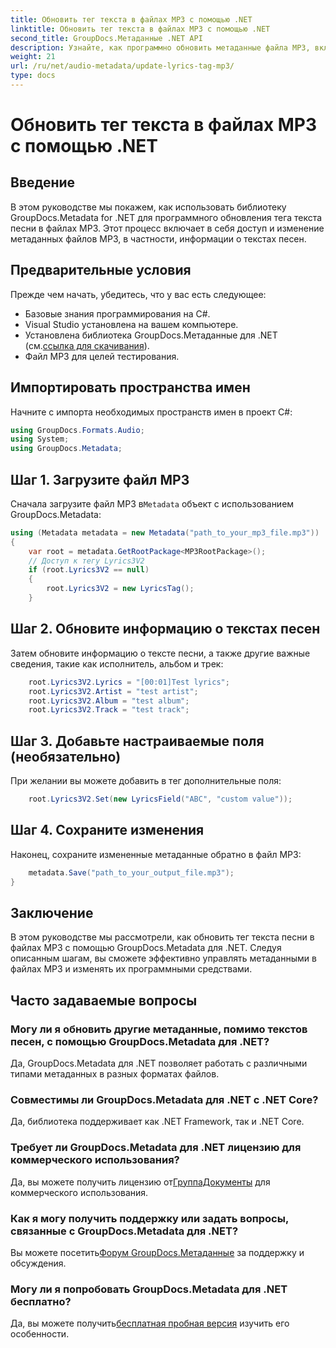 ```yaml
---
title: Обновить тег текста в файлах MP3 с помощью .NET
linktitle: Обновить тег текста в файлах MP3 с помощью .NET
second_title: GroupDocs.Метаданные .NET API
description: Узнайте, как программно обновить метаданные файла MP3, включая тексты песен, исполнителя и сведения об альбоме, с помощью GroupDocs.Metadata для .NET.
weight: 21
url: /ru/net/audio-metadata/update-lyrics-tag-mp3/
type: docs
---
```

# Обновить тег текста в файлах MP3 с помощью .NET

## Введение
В этом руководстве мы покажем, как использовать библиотеку GroupDocs.Metadata for .NET для программного обновления тега текста песни в файлах MP3. Этот процесс включает в себя доступ и изменение метаданных файлов MP3, в частности, информации о текстах песен.
## Предварительные условия
Прежде чем начать, убедитесь, что у вас есть следующее:
- Базовые знания программирования на C#.
- Visual Studio установлена на вашем компьютере.
-  Установлена библиотека GroupDocs.Метаданные для .NET (см.[ссылка для скачивания](https://releases.groupdocs.com/metadata/net/)).
- Файл MP3 для целей тестирования.

## Импортировать пространства имен
Начните с импорта необходимых пространств имен в проект C#:
```csharp
using GroupDocs.Formats.Audio;
using System;
using GroupDocs.Metadata;
```
## Шаг 1. Загрузите файл MP3
 Сначала загрузите файл MP3 в`Metadata` объект с использованием GroupDocs.Metadata:
```csharp
using (Metadata metadata = new Metadata("path_to_your_mp3_file.mp3"))
{
    var root = metadata.GetRootPackage<MP3RootPackage>();
    // Доступ к тегу Lyrics3V2
    if (root.Lyrics3V2 == null)
    {
        root.Lyrics3V2 = new LyricsTag();
    }
```
## Шаг 2. Обновите информацию о текстах песен
Затем обновите информацию о тексте песни, а также другие важные сведения, такие как исполнитель, альбом и трек:
```csharp
    root.Lyrics3V2.Lyrics = "[00:01]Test lyrics";
    root.Lyrics3V2.Artist = "test artist";
    root.Lyrics3V2.Album = "test album";
    root.Lyrics3V2.Track = "test track";
```
## Шаг 3. Добавьте настраиваемые поля (необязательно)
При желании вы можете добавить в тег дополнительные поля:
```csharp
    root.Lyrics3V2.Set(new LyricsField("ABC", "custom value"));
```
## Шаг 4. Сохраните изменения
Наконец, сохраните измененные метаданные обратно в файл MP3:
```csharp
    metadata.Save("path_to_your_output_file.mp3");
}
```

## Заключение
В этом руководстве мы рассмотрели, как обновить тег текста песни в файлах MP3 с помощью GroupDocs.Metadata для .NET. Следуя описанным шагам, вы сможете эффективно управлять метаданными в файлах MP3 и изменять их программными средствами.

## Часто задаваемые вопросы
### Могу ли я обновить другие метаданные, помимо текстов песен, с помощью GroupDocs.Metadata для .NET?
Да, GroupDocs.Metadata для .NET позволяет работать с различными типами метаданных в разных форматах файлов.
### Совместимы ли GroupDocs.Metadata для .NET с .NET Core?
Да, библиотека поддерживает как .NET Framework, так и .NET Core.
### Требует ли GroupDocs.Metadata для .NET лицензию для коммерческого использования?
 Да, вы можете получить лицензию от[ГруппаДокументы](https://purchase.groupdocs.com/buy) для коммерческого использования.
### Как я могу получить поддержку или задать вопросы, связанные с GroupDocs.Metadata для .NET?
 Вы можете посетить[Форум GroupDocs.Метаданные](https://forum.groupdocs.com/c/metadata/14) за поддержку и обсуждения.
### Могу ли я попробовать GroupDocs.Metadata для .NET бесплатно?
 Да, вы можете получить[бесплатная пробная версия](https://releases.groupdocs.com/) изучить его особенности.